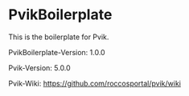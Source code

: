 PvikBoilerplate
========

This is the boilerplate for Pvik.

PvikBoilerplate-Version: 1.0.0

Pvik-Version: 5.0.0

Pvik-Wiki: https://github.com/roccosportal/pvik/wiki

